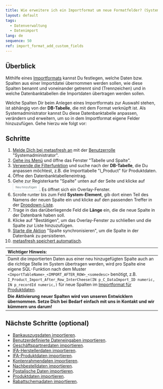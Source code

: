```yaml
---
title: Wie erweitere ich ein Importformat um neue Formatfelder? (Systemadministrator)
layout: default
tags:
  - Datenverwaltung
  - Datenimport
lang: de
sequence: 50
ref: import_format_add_custom_fields
---
```


## Überblick
Mithilfe eines [Importformats](Importformat_anlegen) kannst Du festlegen, welche Daten bzw. Spalten aus einer Importdatei übernommen werden sollen, wie diese Spalten benannt und voneinander getrennt sind (Trennzeichen) und in welche Datenbanktabellen die Importdaten übertragen werden sollen.

Welche Spalten Dir beim Anlegen eines Importformats zur Auswahl stehen, ist abhängig von der **DB-Tabelle**, die mit dem Format verknüpft ist. Als Systemadministrator kannst Du diese Datenbanktabelle anpassen, verändern und erweitern, um so in dem Importformat eigene Felder hinzuzufügen. Gehe hierzu wie folgt vor:

## Schritte
1. [Melde Dich bei metasfresh an](Anmeldung) mit der [Benutzerrolle](NeueBenutzerrolle) "Systemadministrator".
1. [Gehe ins Menü](Menu) und öffne das Fenster "Tabelle und Spalte".
1. [Verwende die Filterfunktion](Filterfunktion) und suche nach der **DB-Tabelle**, die Du anpassen möchtest, z.B. die Importtabelle "I_Product" für Produktdaten.
1. Öffne den Datenbanktabelleneintrag.
1. Gehe zur Registerkarte "Spalte" unten auf der Seite und klicke auf !["Neu hinzufügen"](assets/Neu_hinzufuegen_Button.png). Es öffnet sich ein Overlay-Fenster.
1. Scrolle runter bis zum Feld **System-Element**, gib dort einen Teil des Namens der neuen Spalte ein und klicke auf den passenden Treffer in der [Dropdown-Liste](Keyboard_Shortcuts_Liste).
1. Trage in das darüberliegende Feld die **Länge** ein, die die neue Spalte in der Datenbank haben soll.
1. Klicke auf "Bestätigen", um das Overlay-Fenster zu schließen und die Spalte zur Liste hinzuzufügen.
1. [Starte die Aktion](AktionStarten) "Spalte synchronisieren", um die Spalte in der Datenbank zu persistieren.
1. [metasfresh speichert automatisch](Speicheranzeige).

| **Wichtiger Hinweis:** |
| :--- |
| Damit die importierten Daten aus einer neu hinzugefügten Spalte auch an die richtige Stelle im System übertragen werden, wird pro Spalte eine eigene SQL-Funktion nach dem Muster `<ImportTableName>_<IMPORT_AFTER_ROW>_<somedesc>` benötigt, z.B. `I_Product_Import_After_Row_InterCheese(IN p_C_DataImport_ID numeric, IN p_recordId numeric,)` für neue Spalten im [Importformat für Produktdaten](Importformat_Beispiel_Produkt). |
| **Die Aktivierung neuer Spalten wird von unseren Entwicklern übernommen. Setze Dich bei Bedarf einfach mit uns in Kontakt und wir kümmern uns darum!** |

## Nächste Schritte (optional)
- [Bankauszugsdaten importieren](Bankauszugsdaten_importieren).
- [Benutzerdefinierte Dateneingaben importieren](Dateneingaben_importieren).
- [Geschäftspartnerdaten importieren](GPartnerdaten_importieren).
- [IFA-Herstellerdaten importieren](GPartnerdaten_importieren_Pharma).
- [IFA-Produktdaten importieren](Produktdaten_importieren_Pharma).
- [Kontenrahmendaten importieren](Kontenrahmendaten_importieren).
- [Nachbestelldaten importieren](Nachbestelldaten_importieren).
- [Postalische Daten importieren](Postalische_Daten_importieren).
- [Produktdaten importieren](Produktdaten_importieren).
- [Rabattschemadaten importieren](Rabattschema_importieren).
